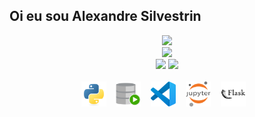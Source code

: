 ## Oi eu sou Alexandre Silvestrin 
<div align="center">
  <a href="https://github.com/AlexandreSilvestrin">
  <img height="210em" src="https://github-readme-stats.vercel.app/api?username=AlexandreSilvestrin&show_icons=true&theme=dark&include_all_commits=true&count_private=true"/>
    <br>
  <img height="180em" src="https://github-readme-stats.vercel.app/api/top-langs/?username=AlexandreSilvestrin&layout=compact&langs_count=7&theme=dark"/>
</div>
<div align="center"> 
  <a href="https://www.instagram.com/ale_silvestrin/" target="_blank"><img src="https://img.shields.io/badge/-Instagram-%23E4405F?style=for-the-badge&logo=instagram&logoColor=white" target="_blank"></a>
  <a href="https://www.linkedin.com/in/alexandre-silvestrin-0272b0182/" target="_blank"><img src="https://img.shields.io/badge/-LinkedIn-%230077B5?style=for-the-badge&logo=linkedin&logoColor=white" target="_blank"></a> 
</div>
    <br>
<div align="center">
<img src="https://raw.githubusercontent.com/devicons/devicon/master/icons/python/python-original.svg" alt="Python" width="40" height="40">&nbsp;&nbsp;&nbsp;
<img src="https://github.com/devicons/devicon/blob/master/icons/sqldeveloper/sqldeveloper-original.svg" alt="SQL" width="40" height="40">&nbsp;&nbsp;&nbsp;
<img src="https://github.com/devicons/devicon/blob/master/icons/vscode/vscode-original.svg" alt="VSCODE" width="40" height="40">&nbsp;&nbsp;&nbsp;
<img src="https://github.com/devicons/devicon/blob/master/icons/jupyter/jupyter-original-wordmark.svg" alt="JUPYTER" width="40" height="40">&nbsp;&nbsp;&nbsp;
<img src="https://github.com/devicons/devicon/blob/master/icons/flask/flask-original-wordmark.svg" alt="Flask" width="40" height="40">&nbsp;&nbsp;&nbsp;
</div>
